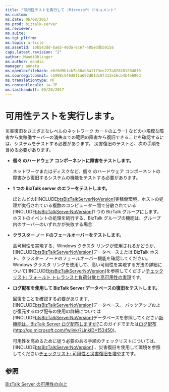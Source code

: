 ```yaml
---
title: "可用性テストを実行して |Microsoft ドキュメント"
ms.custom: 
ms.date: 06/08/2017
ms.prod: biztalk-server
ms.reviewer: 
ms.suite: 
ms.tgt_pltfrm: 
ms.topic: article
ms.assetid: 10b543dd-ba85-40da-8c6f-485eddb59158
caps.latest.revision: "2"
author: MandiOhlinger
ms.author: mandia
manager: anneta
ms.openlocfilehash: e6f0d9b1cb7b38ab8a1173ee227a8202812048f0
ms.sourcegitcommit: cb908c540d8f1a692d01dc8f313e16cb4b4e696d
ms.translationtype: MT
ms.contentlocale: ja-JP
ms.lasthandoff: 09/20/2017
---
```

# <a name="performing-availability-testing"></a>可用性テストを実行します。
災害復旧をさまざまなレベルのネットワーク カードのエラー) などの小規模な障害から実稼働サーバーの消失までの範囲の障害から復旧できることを確認するには、システムをテストする必要があります。 災害復旧のテストと、次の手順を含める必要があります。  
  
-   **個々 のハードウェア コンポーネントに障害をテストします。**  
  
     ネットワークまたはディスクなど、個々 のハードウェア コンポーネントの障害から復旧するシステムの機能をテストする必要があります。  
  
-   **1 つの BizTalk server のエラーをテストします。**  
  
     ほとんどの[!INCLUDE[btsBizTalkServerNoVersion](../includes/btsbiztalkservernoversion-md.md)]実稼働環境、ホストの処理が実行されている複数のコンピューター間で分散されている[!INCLUDE[btsBizTalkServerNoVersion](../includes/btsbiztalkservernoversion-md.md)]1 つの BizTalk グループにします。 ホストのイベントの処理を続行する、BizTalk グループの機能は、グループ内のサーバーのいずれかが失敗する場合  
  
-   **クラスター ノードのフェールオーバーをテストします。**  
  
     高可用性を実現する、Windows クラスタ リングが使用されるかどうか、[!INCLUDE[btsBizTalkServerNoVersion](../includes/btsbiztalkservernoversion-md.md)]データベースまたは BizTalk ホスト、クラスター ノードのフェールオーバー機能を確認してください。 Windows クラスタ リングを使用して、高い可用性を実現する方法の詳細について[!INCLUDE[btsBizTalkServerNoVersion](../includes/btsbiztalkservernoversion-md.md)]を参照してください[チェックリスト: フォールト トレランスと負荷分散と高可用性の実現](../technical-guides/checklist-providing-high-availability-with-fault-tolerance-or-load-balancing.md)です。  
  
-   **ログ配布を使用して BizTalk Server データベースの復旧をテストします。**  
  
     回復をことを確認する必要があります、[!INCLUDE[btsBizTalkServerNoVersion](../includes/btsbiztalkservernoversion-md.md)]データベース。 バックアップおよび復元するログ配布の使用の詳細については[!INCLUDE[btsBizTalkServerNoVersion](../includes/btsbiztalkservernoversion-md.md)]データベースを参照してください[新機能は、BizTalk Server ログ配布しますか?](../technical-guides/what-is-biztalk-server-log-shipping.md)このガイドでまたは[ログ配布](http://go.microsoft.com/fwlink/?LinkID=153450)(http://go.microsoft.com/fwlink/?LinkID=153450)。  
  
     可用性を高めるために従う必要のある手順のチェックリストについては、 [!INCLUDE[btsBizTalkServerNoVersion](../includes/btsbiztalkservernoversion-md.md)] 、災害復旧を使用して環境を参照してください[チェックリスト: 可用性と災害復旧を増やす](../technical-guides/checklist-increasing-availability-with-disaster-recovery.md)です。  
  
## <a name="see-also"></a>参照  
 [BizTalk Server の可用性の向上](../technical-guides/increasing-availability-for-biztalk-server.md)